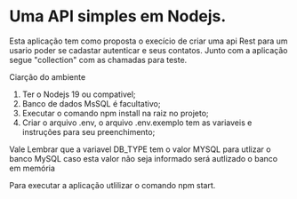 # Uma API simples em Nodejs.

Esta aplicação tem como proposta o execício de criar uma api Rest para um usario poder se cadastar autenticar e seus contatos. Junto com a aplicação segue "collection" com as chamadas para teste.

Ciarção do ambiente
1. Ter o Nodejs 19 ou compativel;
2. Banco de dados MsSQL é facultativo;
3. Executar o comando npm install na raiz no projeto;
4. Criar o arquivo .env, o arquivo .env.exemplo tem as variaveis e instruções para seu preenchimento;

Vale Lembrar que a variavel DB_TYPE tem o valor MYSQL para utlizar o banco MySQL caso esta valor não seja informado será autlizado o banco em memória


Para executar a aplicação utlilizar o comando npm start.


